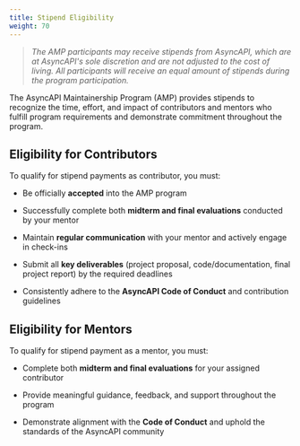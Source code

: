 ```yaml
---
title: Stipend Eligibility
weight: 70
---
```


>_The AMP participants may receive stipends from AsyncAPI, which are at AsyncAPI's sole discretion and are not adjusted to the cost of living. All participants will receive an equal amount of stipends during the program participation._

The AsyncAPI Maintainership Program (AMP) provides stipends to recognize the time, effort, and impact of contributors and mentors who fulfill program requirements and demonstrate commitment throughout the program.

## Eligibility for Contributors

To qualify for stipend payments as contributor, you must:

- Be officially **accepted** into the AMP program

- Successfully complete both **midterm and final evaluations** conducted by your mentor

- Maintain **regular communication** with your mentor and actively engage in check-ins

- Submit all **key deliverables** (project proposal, code/documentation, final project report) by the required deadlines

- Consistently adhere to the **AsyncAPI Code of Conduct** and contribution guidelines

## Eligibility for Mentors

To qualify for stipend payment as a mentor, you must:

- Complete both **midterm and final evaluations** for your assigned contributor
  
- Provide meaningful guidance, feedback, and support throughout the program

- Demonstrate alignment with the **Code of Conduct** and uphold the standards of the AsyncAPI community